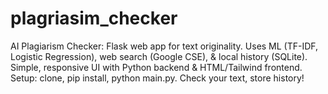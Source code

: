 # plagriasim_checker
AI Plagiarism Checker: Flask web app for text originality. Uses ML (TF-IDF, Logistic Regression), web search (Google CSE), &amp; local history (SQLite). Simple, responsive UI with Python backend &amp; HTML/Tailwind frontend. Setup: clone, pip install, python main.py. Check your text, store history!
